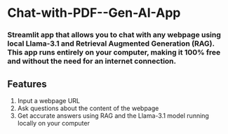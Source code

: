 # Chat-with-PDF--Gen-AI-App

### Streamlit app that allows you to chat with any webpage using local Llama-3.1 and Retrieval Augmented Generation (RAG). This app runs entirely on your computer, making it 100% free and without the need for an internet connection.

## Features
1. Input a webpage URL
2. Ask questions about the content of the webpage
3. Get accurate answers using RAG and the Llama-3.1 model running locally on your computer
